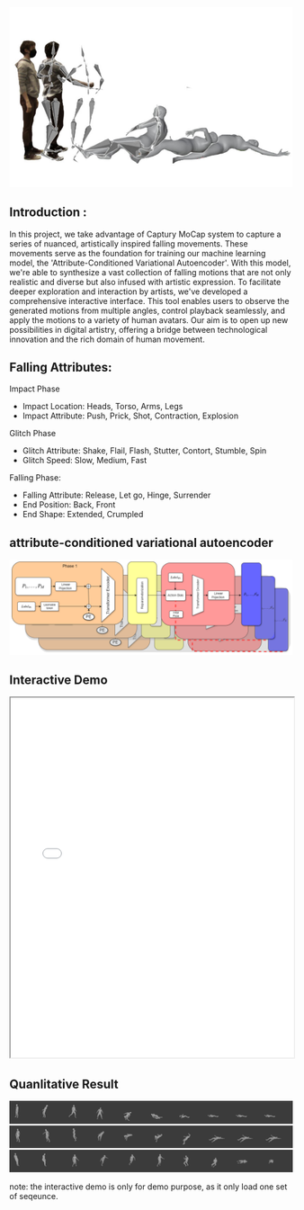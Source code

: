 <!-- adding Teasing Image -->

![Teasing Image](./website/teasing_img.jpeg)

## Introduction :

In this project, we take advantage of Captury MoCap system to capture a series of nuanced, artistically inspired falling movements. These movements serve as the foundation for training our machine learning model, the 'Attribute-Conditioned Variational Autoencoder'. With this model, we're able to synthesize a vast collection of falling motions that are not only realistic and diverse but also infused with artistic expression. To facilitate deeper exploration and interaction by artists, we've developed a comprehensive interactive interface. This tool enables users to observe the generated motions from multiple angles, control playback seamlessly, and apply the motions to a variety of human avatars. Our aim is to open up new possibilities in digital artistry, offering a bridge between technological innovation and the rich domain of human movement.

## Falling Attributes:

Impact Phase

- Impact Location: Heads, Torso, Arms, Legs
- Impact Attribute: Push, Prick, Shot, Contraction, Explosion

Glitch Phase

- Glitch Attribute: Shake, Flail, Flash, Stutter, Contort, Stumble, Spin
- Glitch Speed: Slow, Medium, Fast

Falling Phase:

- Falling Attribute: Release, Let go, Hinge, Surrender
- End Position: Back, Front
- End Shape: Extended, Crumpled

## attribute-conditioned variational autoencoder

![model_arch](./website/model_architecture.png)

## Interactive Demo

<iframe src='/PoseFallWeb/' style='width: 100%;height: 40rem;'></iframe>

## Quanlitative Result

![result_1](./website/20_sequences.png)
![result_2](./website/21_sequences.png)
![result_3](./website/22_sequences.png)

note: the interactive demo is only for demo purpose, as it only load one set of seqeunce.
